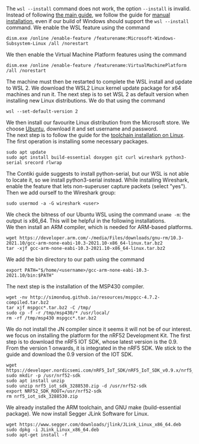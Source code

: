The `wsl --install` command does not work, the option `--install` is invalid. Instead of following [the main guide](https://docs.microsoft.com/en-us/windows/wsl/install), we follow the guide for [manual installation](https://docs.microsoft.com/en-us/windows/wsl/install-manual), even if our build of Windows should support the `wsl --install` command. We enable the WSL feature using the command
```
dism.exe /online /enable-feature /featurename:Microsoft-Windows-Subsystem-Linux /all /norestart
```
We then enable the Virtual Machine Platform features using the command
```
dism.exe /online /enable-feature /featurename:VirtualMachinePlatform /all /norestart
```
The machine must then be restarted to complete the WSL install and update to WSL 2. We download the WSL2 Linux kernel update package for x64 machines and run it. The next step is to set WSL 2 as default version when installing new Linux distributions. We do that using the command 
```
wsl --set-default-version 2
```
We then install our favourite Linux distribution from the Microsoft store. We choose [Ubuntu](https://ubuntu.com/wsl), download it and set username and password. \
The next step is to follow the guide for the [toolchain installation on Linux](https://github.com/contiki-ng/contiki-ng/wiki/Toolchain-installation-on-Linux). The first operation is installing some necessary packages.
```
sudo apt update
sudo apt install build-essential doxygen git curl wireshark python3-serial srecord rlwrap
```
The Contiki guide suggests to install python-serial, but our WSL is not able to locate it, so we install python3-serial instead. While installing Wireshark, enable the feature that lets non-superuser capture packets (select "yes"). Then we add ourself to the Wireshark group:
```
sudo usermod -a -G wireshark <user>
```
We check the bitness of our Ubuntu WSL using the command `uname -m`: the output is x86_64. This will be helpful in the following installations.\
We then install an ARM compiler, which is needed for ARM-based platforms. 
```
wget https://developer.arm.com/-/media/Files/downloads/gnu-rm/10.3-2021.10/gcc-arm-none-eabi-10.3-2021.10-x86_64-linux.tar.bz2
tar -xjf gcc-arm-none-eabi-10.3-2021.10-x86_64-linux.tar.bz2
```
We add the bin directory to our path using the command
```
export PATH="$/home/<username>/gcc-arm-none-eabi-10.3-2021.10/bin:$PATH"
```
The next step is the installation of the MSP430 compiler. 
```
wget -nv http://simonduq.github.io/resources/mspgcc-4.7.2-compiled.tar.bz2 
tar xjf mspgcc*.tar.bz2 -C /tmp/
sudo cp -f -r /tmp/msp430/* /usr/local/
rm -rf /tmp/msp430 mspgcc*.tar.bz2
```
We do not install the JN compiler since it seems it will not be of our interest.\
we focus on installing the platform for the nRF52 Development Kit.
The first step is to download the nRF5 IOT SDK, whose latest version is the 0.9.\
From the version 1 onwards, it is integrated in the nRF5 SDK. We stick to the guide and download the 0.9 version of the IOT SDK. 
```
wget https://developer.nordicsemi.com/nRF5_IoT_SDK/nRF5_IoT_SDK_v0.9.x/nrf5_iot_sdk_3288530.zip
sudo mkdir -p /usr/nrf52-sdk
sudo apt install unzip
sudo unzip nrf5_iot_sdk_3288530.zip -d /usr/nrf52-sdk
export NRF52_SDK_ROOT=/usr/nrf52-sdk
rm nrf5_iot_sdk_3288530.zip
```
We already installed the ARM toolchain, and GNU make (build-essential package). We now install Segger JLink Software for Linux. 
```
wget https://www.segger.com/downloads/jlink/JLink_Linux_x86_64.deb
sudo dpkg -i JLink_Linux_x86_64.deb
sudo apt-get install -f

```
